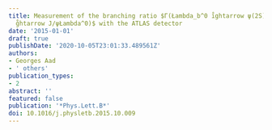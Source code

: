 ```yaml
---
title: Measurement of the branching ratio $Γ(Łambda_b^0 i̊ghtarrow ψ(2S)Łambda^0)/Γ(Łambda_b^0
  g̊htarrow J/ψŁambda^0)$ with the ATLAS detector
date: '2015-01-01'
draft: true
publishDate: '2020-10-05T23:01:33.489561Z'
authors:
- Georges Aad
- ' others'
publication_types:
- 2
abstract: ''
featured: false
publication: '*Phys.Lett.B*'
doi: 10.1016/j.physletb.2015.10.009
---
```


